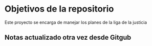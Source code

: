 # Objetivos de la repositorio

Este proyecto se encarga de manejar los planes de la liga de la justicia


## Notas actualizado otra vez desde Gitgub
